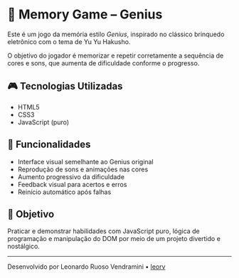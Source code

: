 # 🧠 Memory Game – Genius

Este é um jogo da memória estilo *Genius*, inspirado no clássico brinquedo eletrônico com o tema de Yu Yu Hakusho.

O objetivo do jogador é memorizar e repetir corretamente a sequência de cores e sons, que aumenta de dificuldade conforme o progresso.

## 🎮 Tecnologias Utilizadas

- HTML5
- CSS3
- JavaScript (puro)

## 🧩 Funcionalidades

- Interface visual semelhante ao Genius original
- Reprodução de sons e animações nas cores
- Aumento progressivo da dificuldade
- Feedback visual para acertos e erros
- Reinício automático após falhas

## 🎯 Objetivo

Praticar e demonstrar habilidades com JavaScript puro, lógica de programação e manipulação do DOM por meio de um projeto divertido e nostálgico.

---

Desenvolvido por Leonardo Ruoso Vendramini • [leorv](https://github.com/leorv)
